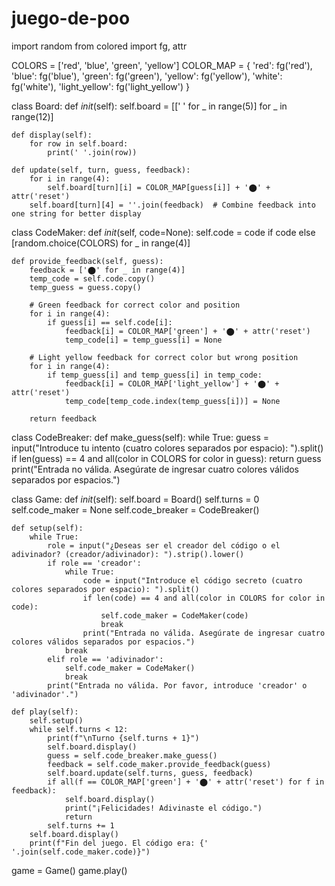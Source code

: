 # juego-de-poo

import random
from colored import fg, attr

COLORS = ['red', 'blue', 'green', 'yellow']
COLOR_MAP = {
    'red': fg('red'),
    'blue': fg('blue'),
    'green': fg('green'),
    'yellow': fg('yellow'),
    'white': fg('white'),
    'light_yellow': fg('light_yellow')
}

class Board:
    def _init_(self):
        self.board = [[' ' for _ in range(5)] for _ in range(12)]
    
    def display(self):
        for row in self.board:
            print(' '.join(row))
    
    def update(self, turn, guess, feedback):
        for i in range(4):
            self.board[turn][i] = COLOR_MAP[guess[i]] + '⬤' + attr('reset')
        self.board[turn][4] = ''.join(feedback)  # Combine feedback into one string for better display

class CodeMaker:
    def _init_(self, code=None):
        self.code = code if code else [random.choice(COLORS) for _ in range(4)]

    def provide_feedback(self, guess):
        feedback = ['⬤' for _ in range(4)]
        temp_code = self.code.copy()
        temp_guess = guess.copy()

        # Green feedback for correct color and position
        for i in range(4):
            if guess[i] == self.code[i]:
                feedback[i] = COLOR_MAP['green'] + '⬤' + attr('reset')
                temp_code[i] = temp_guess[i] = None
        
        # Light yellow feedback for correct color but wrong position
        for i in range(4):
            if temp_guess[i] and temp_guess[i] in temp_code:
                feedback[i] = COLOR_MAP['light_yellow'] + '⬤' + attr('reset')
                temp_code[temp_code.index(temp_guess[i])] = None

        return feedback

class CodeBreaker:
    def make_guess(self):
        while True:
            guess = input("Introduce tu intento (cuatro colores separados por espacio): ").split()
            if len(guess) == 4 and all(color in COLORS for color in guess):
                return guess
            print("Entrada no válida. Asegúrate de ingresar cuatro colores válidos separados por espacios.")

class Game:
    def _init_(self):
        self.board = Board()
        self.turns = 0
        self.code_maker = None
        self.code_breaker = CodeBreaker()

    def setup(self):
        while True:
            role = input("¿Deseas ser el creador del código o el adivinador? (creador/adivinador): ").strip().lower()
            if role == 'creador':
                while True:
                    code = input("Introduce el código secreto (cuatro colores separados por espacio): ").split()
                    if len(code) == 4 and all(color in COLORS for color in code):
                        self.code_maker = CodeMaker(code)
                        break
                    print("Entrada no válida. Asegúrate de ingresar cuatro colores válidos separados por espacios.")
                break
            elif role == 'adivinador':
                self.code_maker = CodeMaker()
                break
            print("Entrada no válida. Por favor, introduce 'creador' o 'adivinador'.")

    def play(self):
        self.setup()
        while self.turns < 12:
            print(f"\nTurno {self.turns + 1}")
            self.board.display()
            guess = self.code_breaker.make_guess()
            feedback = self.code_maker.provide_feedback(guess)
            self.board.update(self.turns, guess, feedback)
            if all(f == COLOR_MAP['green'] + '⬤' + attr('reset') for f in feedback):
                self.board.display()
                print("¡Felicidades! Adivinaste el código.")
                return
            self.turns += 1
        self.board.display()
        print(f"Fin del juego. El código era: {' '.join(self.code_maker.code)}")


game = Game()
game.play()